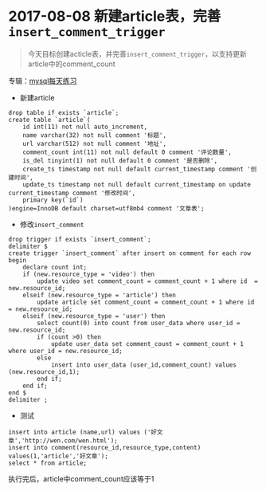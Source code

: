 # 2017-08-08 新建article表，完善`insert_comment_trigger`
> 今天目标创建acticle表，并完善`insert_comment_trigger`，以支持更新article中的comment_count

专辑：[mysql每天练习](/?p=/doc/mysql/mysql_daily.md)
- 新建article
```mysql
drop table if exists `article`;
create table `article`(
	id int(11) not null auto_increment,
	name varchar(32) not null comment '标题',
	url varchar(512) not null comment '地址',
	comment_count int(11) not null default 0 comment '评论数量',
	is_del tinyint(1) not null default 0 comment '是否删除',
	create_ts timestamp not null default current_timestamp comment '创建时间',
	update_ts timestamp not null default current_timestamp on update current_timestamp comment '修改时间',
	primary key(`id`)
)engine=InnoDB default charset=utf8mb4 comment '文章表';
```
- 修改`insert_comment`
```mysql
drop trigger if exists `insert_comment`;
delimiter $
create trigger `insert_comment` after insert on comment for each row 
begin
	declare count int;
	if (new.resource_type = 'video') then
		update video set comment_count = comment_count + 1 where id  = new.resource_id;
	elseif (new.resource_type = 'article') then
		update article set comment_count = comment_count + 1 where id = new.resource_id;
	elseif (new.resource_type = 'user') then
		select count(0) into count from user_data where user_id = new.resource_id;
		if (count >0) then
			update user_data set comment_count = comment_count + 1 where user_id = new.resource_id;
		else
			insert into user_data (user_id,comment_count) values (new.resource_id,1);
		end if;
	end if;
end $
delimiter ;
```
- 测试
```mysql
insert into article (name,url) values ('好文章','http://wen.com/wen.html');
insert into comment(resource_id,resource_type,content) values(1,'article','好文章');
select * from article;
```
执行完后，article中comment_count应该等于1

